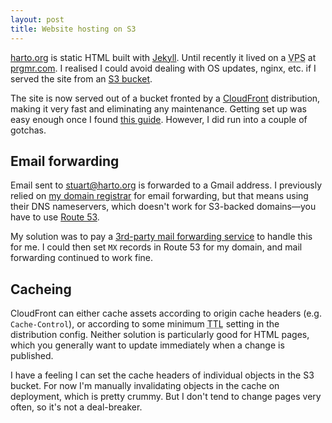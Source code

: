 ```yaml
---
layout: post
title: Website hosting on S3
---
```


[harto.org][src] is static HTML built with [Jekyll]. Until recently it lived on
a <abbr title="virtual private server">VPS</abbr> at [prgmr.com]. I realised I
could avoid dealing with OS updates, nginx, etc. if I served the site from an
[S3 bucket][s3].

The site is now served out of a bucket fronted by a [CloudFront][cloudfront]
distribution, making it very fast and eliminating any maintenance. Getting set
up was easy enough once I found [this guide][s3-guide]. However, I did run into
a couple of gotchas.


## Email forwarding

Email sent to [stuart@harto.org] is forwarded
to a Gmail address. I previously relied on [my domain registrar][namecheap] for
email forwarding, but that means using their DNS nameservers, which doesn't work
for S3-backed domains&mdash;you have to use [Route 53][route-53].

My solution was to pay a [3rd-party mail forwarding service][pobox] to handle
this for me. I could then set `MX` records in Route 53 for my domain, and mail
forwarding continued to work fine.


## Cacheing

CloudFront can either cache assets according to origin cache headers (e.g.
`Cache-Control`), or according to some minimum
<abbr title="time to live">TTL</abbr> setting in the distribution config.
Neither solution is particularly good for HTML pages, which you generally want
to update immediately when a change is published.

I have a feeling I can set the cache headers of individual objects in the S3
bucket. For now I'm manually invalidating objects in the cache on deployment,
which is pretty crummy. But I don't tend to change pages very often, so it's not
a deal-breaker.


 [src]: https://github.com/harto/harto.org
 [Jekyll]: http://jekyllrb.com/
 [prgmr.com]: http://prgmr.com/xen/
 [s3]: http://docs.aws.amazon.com/AmazonS3/latest/dev/WebsiteHosting.html
 [s3-guide]: http://www.michaelgallego.fr/blog/2013/08/27/static-website-on-s3-cloudfront-and-route-53-the-right-way/
 [stuart@harto.org]: mailto:stuart@harto.org
 [cloudfront]: http://aws.amazon.com/cloudfront/
 [route-53]: http://aws.amazon.com/route53/
 [namecheap]: https://www.namecheap.com/support/knowledgebase/category.aspx/2214/email-forwarding
 [pobox]: https://www.pobox.com/
